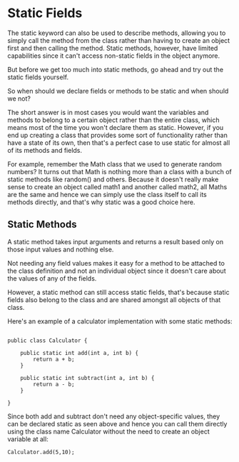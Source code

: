 # Static Fields
The static keyword can also be used to describe methods, allowing you to simply call the method from the class rather than having to create an object first and then calling the method. Static methods, however, have limited capabilities since it can't access non-static fields in the object anymore.

But before we get too much into static methods, go ahead and try out the static fields yourself.

So when should we declare fields or methods to be static and when should we not?

The short answer is in most cases you would want the variables and methods to belong to a certain object rather than the entire class, which means most of the time you won't declare them as static. However, if you end up creating a class that provides some sort of functionality rather than have a state of its own, then that's a perfect case to use static for almost all of its methods and fields.

For example, remember the Math class that we used to generate random numbers? It turns out that Math is nothing more than a class with a bunch of static methods like random() and others. Because it doesn't really make sense to create an object called math1 and another called math2, all Maths are the same and hence we can simply use the class itself to call its methods directly, and that's why static was a good choice here.

## Static Methods
A static method takes input arguments and returns a result based only on those input values and nothing else.

Not needing any field values makes it easy for a method to be attached to the class definition and not an individual object since it doesn't care about the values of any of the fields.

However, a static method can still access static fields, that's because static fields also belong to the class and are shared amongst all objects of that class.

Here's an example of a calculator implementation with some static methods:

```

public class Calculator {

    public static int add(int a, int b) {
        return a + b;
    }

    public static int subtract(int a, int b) {
        return a - b;
    }

}
```

Since both add and subtract don't need any object-specific values, they can be declared static as seen above and hence you can call them directly using the class name Calculator without the need to create an object variable at all:

```
Calculator.add(5,10);
```
